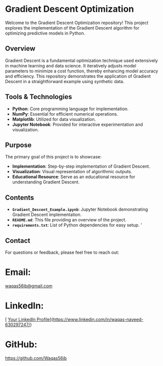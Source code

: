 # Gradient Descent Optimization

Welcome to the Gradient Descent Optimization repository! This project explores the implementation of the Gradient Descent algorithm for optimizing predictive models in Python.

## Overview

Gradient Descent is a fundamental optimization technique used extensively in machine learning and data science. It iteratively adjusts model parameters to minimize a cost function, thereby enhancing model accuracy and efficiency. This repository demonstrates the application of Gradient Descent in a straightforward example using synthetic data.

## Tools & Technologies

- **Python**: Core programming language for implementation.
- **NumPy**: Essential for efficient numerical operations.
- **Matplotlib**: Utilized for data visualization.
- **Jupyter Notebook**: Provided for interactive experimentation and visualization.

## Purpose

The primary goal of this project is to showcase:
- **Implementation**: Step-by-step implementation of Gradient Descent.
- **Visualization**: Visual representation of algorithmic outputs.
- **Educational Resource**: Serve as an educational resource for understanding Gradient Descent.
 
## Contents

- **`Gradient_Descent_Example.ipynb`**: Jupyter Notebook demonstrating Gradient Descent implementation.
- **`README.md`**: This file providing an overview of the project.
- **`requirements.txt`**: List of Python dependencies for easy setup.
'

## Contact

For questions or feedback, please feel free to reach out:

# Email:
waqas56jb@gmail.com
# LinkedIn:
[ [Your LinkedIn Profile](https://www.linkedin.com/in/yourprofile/)](https://www.linkedin.com/in/waqas-naveed-630297247/)
# GitHub:
https://github.com/Waqas56jb
